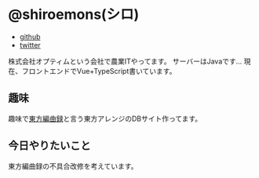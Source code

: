 # @shiroemons(シロ)

- [github](https://github.com/shiroemons)
- [twitter](https://twitter.com/shiroemons)

株式会社オプティムという会社で農業ITやってます。
サーバーはJavaです...
現在、フロントエンドでVue+TypeScript書いています。

## 趣味

趣味で[東方編曲録](https://touhou.arrangement-chronicle.com/)と言う東方アレンジのDBサイト作ってます。

## 今日やりたいこと

東方編曲録の不具合改修を考えています。
